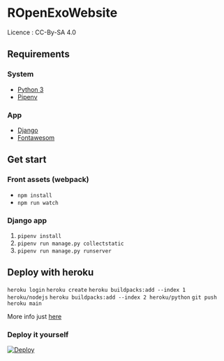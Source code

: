 # ROpenExoWebsite

Licence : CC-By-SA 4.0

## Requirements

### System
- [Python 3]()
- [Pipenv]()

### App
- [Django]()
- [Fontawesom](https://fontawesome.com/icons?d=gallery)


## Get start

### Front assets (webpack)
- `npm install`
- `npm run watch`

### Django app
1. `pipenv install`
2. `pipenv run manage.py collectstatic`
3. `pipenv run manage.py runserver`


## Deploy with heroku
`heroku login`
`heroku create`
`heroku buildpacks:add --index 1 heroku/nodejs`
`heroku buildpacks:add --index 2 heroku/python`
`git push heroku main`

More info just [here](https://devcenter.heroku.com/articles/git)

### Deploy it yourself
[![Deploy](https://www.herokucdn.com/deploy/button.svg)](https://heroku.com/deploy)
